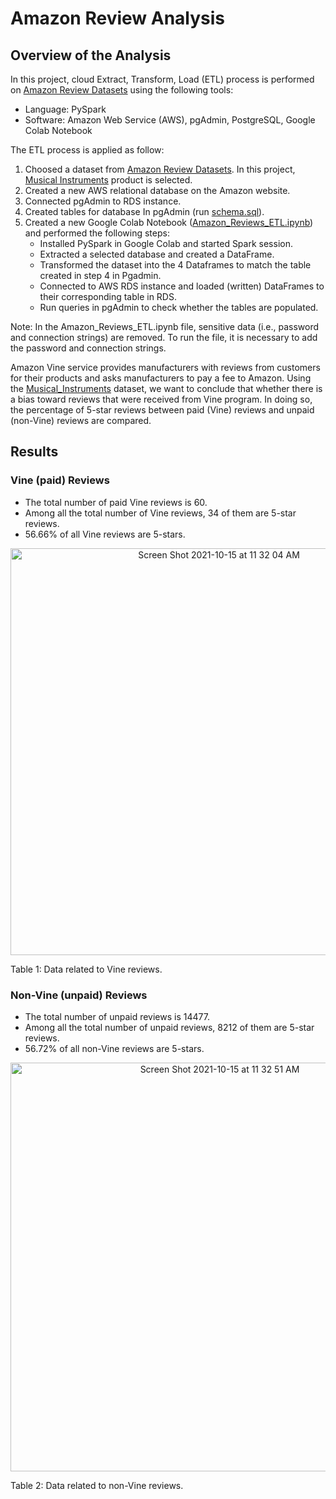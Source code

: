 # Amazon Review Analysis
## Overview of the Analysis
In this project, cloud Extract, Transform, Load (ETL) process is performed on [Amazon Review Datasets](https://s3.amazonaws.com/amazon-reviews-pds/tsv/index.txt) using the following tools:<br>
- Language: PySpark<br>
- Software: Amazon Web Service (AWS), pgAdmin, PostgreSQL, Google Colab Notebook

The ETL process is applied as follow:<br>
1. Choosed a dataset from [Amazon Review Datasets](https://s3.amazonaws.com/amazon-reviews-pds/tsv/index.txt). In this project, [Musical Instruments](https://s3.amazonaws.com/amazon-reviews-pds/tsv/amazon_reviews_us_Musical_Instruments_v1_00.tsv.gz) product is selected.
2. Created a new AWS relational database on the Amazon website.
3. Connected pgAdmin to RDS instance.
4. Created tables for database In pgAdmin (run [schema.sql](https://github.com/elp192/Amazon-Review-Analysis/blob/d1fec506dbb3d9b8c7a0cfa16f6e925da960422c/schema.sql)).
5. Created a new Google Colab Notebook ([Amazon_Reviews_ETL.ipynb](https://github.com/elp192/Amazon-Review-Analysis/blob/df5a941da1dcdb3e450e1466e77e2c1971da4fe6/Amazon_Reviews_ETL.ipynb)) and performed the following steps:<br>
   - Installed PySpark in Google Colab and started Spark session.<br>
   - Extracted a selected database and created a DataFrame.<br>
   - Transformed the dataset into the 4 Dataframes to match the table created in step 4 in Pgadmin.<br>
   - Connected to AWS RDS instance and loaded (written) DataFrames to their corresponding table in RDS.<br>
   - Run queries in pgAdmin to check whether the tables are populated.<br>

Note: In the Amazon_Reviews_ETL.ipynb file, sensitive data (i.e., password and connection strings) are removed. To run the file, it is necessary to add the password and connection strings.

Amazon Vine service provides manufacturers with reviews from customers for their products and asks manufacturers to pay a fee to Amazon.
Using the [Musical_Instruments](https://s3.amazonaws.com/amazon-reviews-pds/tsv/amazon_reviews_us_Musical_Instruments_v1_00.tsv.gz) dataset, we want to conclude that whether there is a bias toward reviews that were received from Vine program. In doing so, the percentage of 5-star reviews between paid (Vine) reviews and unpaid (non-Vine) reviews are compared.<br>

## Results
### Vine (paid) Reviews
- The total number of paid Vine reviews is 60.<br>
- Among all the total number of Vine reviews, 34 of them are 5-star reviews.<br>
- 56.66% of all Vine reviews are 5-stars.<br>

<p img align="center" width="100%">
<img width="651" alt="Screen Shot 2021-10-15 at 11 32 04 AM" src="https://user-images.githubusercontent.com/85843401/137513865-d4a10179-d306-47fc-9664-275e8ade3835.png">
<figcaption>Table 1: Data related to Vine reviews.</figcaption></figure/> 
<p align="center">

### Non-Vine (unpaid) Reviews
- The total number of unpaid reviews is 14477.<br>
- Among all the total number of unpaid reviews, 8212 of them are 5-star reviews.<br>
- 56.72% of all non-Vine reviews are 5-stars.<br>

<p img align="center" width="100%">
<img width="654" alt="Screen Shot 2021-10-15 at 11 32 51 AM" src="https://user-images.githubusercontent.com/85843401/137513958-d8150f4e-e062-49f4-a926-84e1859878e3.png">
<figcaption>Table 2: Data related to non-Vine reviews.</figcaption></figure/> 
<p align="center">
